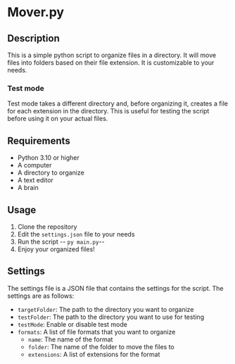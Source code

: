 # Mover.py

## Description
This is a simple python script to organize files in a directory. It will move files into folders based on their file extension. It is customizable to your needs.

### Test mode
Test mode takes a different directory and, before organizing it, creates a file for each extension in the directory. This is useful for testing the script before using it on your actual files.

## Requirements
- Python 3.10 or higher
- A computer
- A directory to organize
- A text editor
- A brain

## Usage
1. Clone the repository
2. Edit the `settings.json` file to your needs
3. Run the script -- `py main.py`--
4. Enjoy your organized files!

## Settings
The settings file is a JSON file that contains the settings for the script. The settings are as follows:

- `targetFolder`: The path to the directory you want to organize
- `testFolder`: The path to the directory you want to use for testing
- `testMode`: Enable or disable test mode
- `formats`: A list of file formats that you want to organize
  - `name`: The name of the format
  - `folder`: The name of the folder to move the files to
  - `extensions`: A list of extensions for the format
